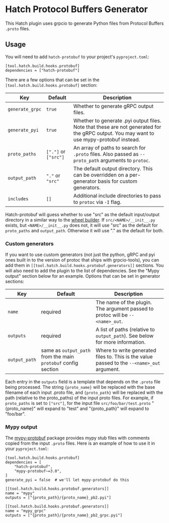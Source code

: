 # Hatch Protocol Buffers Generator

This Hatch plugin uses grpcio to generate Python files from Protocol Buffers `.proto` files.


## Usage

You will need to add `hatch-protobuf` to your project's `pyproject.toml`:

```
[tool.hatch.build.hooks.protobuf]
dependencies = ["hatch-protobuf"]
```

There are a few options that can be set in the `[tool.hatch.build.hooks.protobuf]`
section:

| Key | Default | Description |
| --- | ------- | ----------- |
| `generate_grpc` | `true` | Whether to generate gRPC output files. |
| `generate_pyi` | `true` | Whether to generate .pyi output files. Note that these are not generated for the gRPC output. You may want to use mypy-protobuf instead. |
| `proto_paths` | `["."]` or `["src"]` | An array of paths to search for `.proto` files. Also passed as `--proto_path` arguments to `protoc`. |
| `output_path` | `"."` or `"src"` | The default output directory. This can be overridden on a per-generator basis for custom generators. |
| `includes` | `[]` | Additional include directories to pass to `protoc` via `-I` flag. |

Hatch-protobuf will guess whether to use "src" as the default input/output directory in
a similar way to the [wheel builder][wheel-builder-defaults]. If
`src/<NAME>/__init__.py` exists, but `<NAME>/__init__.py` does not, it will use "src" as
the default for `proto_paths` and `output_path`. Otherwise it will use "." as the
default for both.

[wheel-builder-defaults]: https://hatch.pypa.io/latest/plugins/builder/wheel/#default-file-selection

### Custom generators

If you want to use custom generators (not just the python, gRPC and pyi ones built in to
the version of protoc that ships with grpcio-tools), you can add them in
`[[tool.hatch.build.hooks.protobuf.generators]]` sections. You will also need to add the
plugin to the list of dependencies. See the "Mypy output" section below for an example.
Options that can be set in generator sections:

| Key | Default | Description |
| --- | ------- | ----------- |
| `name` | required | The name of the plugin. The argument passed to protoc will be `--<name>_out`. |
| `outputs` | required | A list of paths (relative to `output_path`). See below for more information. |
| `output_path` | same as `output_path` from the main `protobuf` config section | Where to write generated files to. This is the value passed to the `--<name>_out` argument. |

Each entry in the `outputs` field is a template that depends on the `.proto` file being
processed. The string `{proto_name}` will be replaced with the base filename of each input .proto
file, and `{proto_path}` will be replaced with the path (relative to the proto_paths) of
the input proto files. For example, if `proto_paths` is set to `["src"]`, for the
input file `src/foo/bar/test.proto` "{proto_name}" will expand to "test" and
"{proto_path}" will expand to "foo/bar".

### Mypy output

The [mypy-protobuf](https://pypi.org/project/mypy-protobuf/) package provides mypy stub
files with comments copied from the input `.proto` files. Here is an example of how to
use it in your `pyproject.toml`:

```
[tool.hatch.build.hooks.protobuf]
dependencies = [
    "hatch-protobuf",
    "mypy-protobuf~=3.0",
]
generate_pyi = false  # we'll let mypy-protobuf do this

[[tool.hatch.build.hooks.protobuf.generators]]
name = "mypy"
outputs = ["{proto_path}/{proto_name}_pb2.pyi"]

[[tool.hatch.build.hooks.protobuf.generators]]
name = "mypy_grpc"
outputs = ["{proto_path}/{proto_name}_pb2_grpc.pyi"]
```
